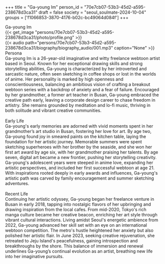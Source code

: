 +++
title = "Ga-young Im"
person_id = "70e7cb07-53b3-45d2-a595-238678d3ca31"
draft = false
society = "seoul_soulmate-2024-10-04"
groups = ['f1066853-3870-4176-b02c-bc49064d084f']
+++
<script>
(function() {
    const personId = "70e7cb07-53b3-45d2-a595-238678d3ca31";
    const societyId = "seoul_soulmate-2024-10-04";

    // Set the selected person and society in localStorage
    localStorage.setItem('selectedPerson', personId);
    localStorage.setItem('selectedSociety', societyId);

    // Automatically set the dropdowns based on this person's data
    const societySelect = document.getElementById('society-select');
    const personSelect = document.getElementById('person-select');

    if (societySelect) {
    societySelect.value = societyId;
    }
    if (personSelect) {
    personSelect.value = personId;
    }
})();
</script><div class="h1_1_right">Ga-young Im</div>{{< get_image "persons/70e7cb07-53b3-45d2-a595-238678d3ca31/photo/profile.png" >}}
<br>
{{< audio
    path="persons/70e7cb07-53b3-45d2-a595-238678d3ca31/biography/biography_audio/001.mp3" 
    caption="None"
>}}
<br>
<div class="h2">Persona</div><div class="plain">Ga-young Im is a 26-year-old imaginative and witty freelance webtoon artist based in Seoul. Known for her exceptional drawing skills and strong storytelling abilities, Ga-young is characterized by her introverted and sarcastic nature, often seen sketching in coffee shops or lost in the worlds of anime. Her personality is marked by high openness and conscientiousness, balancing an ambitious vision of crafting a breakout webtoon series with a backdrop of anxiety and a fear of failure. Encouraged by her grandmother, a former art teacher in Busan, Ga-young embraced the creative path early, leaving a corporate design career to chase freedom in artistry. She remains grounded by meditation and lo-fi music, thriving in both solitude and vibrant creative communities.</div><br>
<div class="h2">Early Life</div><div class="plain">Ga-young's early memories are adorned with vivid moments spent in her grandmother’s art studio in Busan, fostering her love for art. By age two, Ga-young found joy in smeared paints on the kitchen table, laying the foundation for her artistic journey. Memorable summers were spent sketching superheroes with her brother by the seaside, and she won her first art award by age six, with her grandmother praising her talents. By age seven, digital art became a new frontier, pushing her storytelling creativity. Ga-young's adolescent years were steeped in anime love, expanding her artistic perspectives, and included her first successful webtoon at age 21. With inspirations rooted deeply in early awards and influences, Ga-young's artistic path was carved by family encouragement and summer sketching adventures.</div><br>
<div class="h2">Recent Life</div><div class="plain">Continuing her artistic odyssey, Ga-young began her freelance venture in Busan in early 2018, tapping into nostalgic flavors of her upbringing and drawing inspiration from the local cafes. From mid-2020, Tokyo's rich manga culture became her creative beacon, enriching her art style through vibrant cultural interactions. Living amidst Seoul's energetic ambience from 2022, Ga-young advanced her skill set with an eye on an international webtoon competition. The metro's hustle heightened her anxiety but also polished her artistic flair. In June 2023, seeking creative rejuvenation, she retreated to Jeju Island's peacefulness, gaining introspection and breakthroughs by the shore. This balance of immersion and renewal underlines Ga-young’s continual evolution as an artist, breathing new life into her imaginative pursuits. </div><br>

